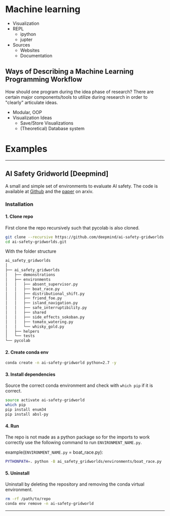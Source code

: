 # Machine learning

* Visualization
* REPL
  * ipython
  * jupter
* Sources
  * Websites
  * Documentation


## Ways of Describing a Machine Learning Programming Workflow

How should one program during the idea phase of research? There are certain major
components/tools to utilize during research in order to "clearly" articulate ideas.

* Modular, OOP
* Visualization Ideas
  * Save/Store Visualizations
  * (Theoretical) Database system

# Examples

-------------------

## AI Safety Gridworld [Deepmind]

A small and simple set of environments to evaluate AI safety. The code is available at 
[Github](https://github.com/deepmind/ai-safety-gridworlds) and the [paper](https://arxiv.org/pdf/1711.09883.pdf) on arxiv.

### Installation  

#### 1. Clone repo

First clone the repo recursively such that pycolab is also cloned.

```bash
git clone --recursive https://github.com/deepmind/ai-safety-gridworlds.git 
cd ai-safety-gridworlds.git 
```

With the folder structure
```bash
ai_safety_gridworlds
│
├── ai_safety_gridworlds
│   ├── demonstrations
│   ├── environments
│   │   ├── absent_supervisor.py
│   │   ├── boat_race.py
│   │   ├── distributional_shift.py
│   │   ├── friend_foe.py
│   │   ├── island_navigation.py
│   │   ├── safe_interruptibility.py
│   │   ├── shared
│   │   ├── side_effects_sokoban.py
│   │   ├── tomato_watering.py
│   │   └── whisky_gold.py
│   ├── helpers
│   └── tests
└── pycolab
```

#### 2. Create conda env

```bash
conda create -n ai-safety-gridworld python=2.7 -y
```

#### 3. Install dependencies

Source the correct conda environment and check with `which pip` if it is correct.

```bash
source activate ai-safety-gridworld
which pip
pip install enum34
pip install absl-py
```

#### 4. Run

The repo is not made as a python package so for the imports to work correctly use the following command to run 
`ENVIRONMENT_NAME.py`.


example(`ENVIRONMENT_NAME.py` = boat_race.py):
```bash
PYTHONPATH=. python -B ai_safety_gridworlds/environments/boat_race.py
```

#### 5. Uninstall

Uninstall by deleting the repository and removing the conda virtual environment.
```bash
rm -rf /path/to/repo
conda env remove -n ai-safety-gridworld
```

-------------------
